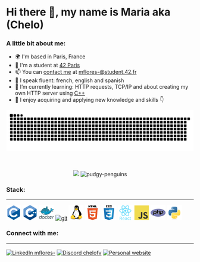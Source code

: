 Hi there 👋, my name is Maria aka (Chelo)
======
### A little bit about me:
* 🌍 I'm based in Paris, France
* 🏫 I'm a student at [42 Paris](https://42.fr/en/homepage/ "école 42")
* 📫 You can [contact me](#connect-with-me) at [mflores-@student.42.fr](mailto:mflores-@student.42.fr)
* 💬 I speak fluent: french, english and spanish
* 🧠 I’m currently learning: HTTP requests, TCP/IP and about creating my own HTTP server using [C++](#stack)
* 💪 I enjoy acquiring and applying new knowledge and skills :point_down:

<picture>
  <source media="(prefers-color-scheme: dark)" srcset="https://github.com/mariav7/mariav7/blob/output/github-snake-dark.svg">
  <source media="(prefers-color-scheme: light)" srcset="https://github.com/mariav7/mariav7/blob/output/github-snake.svg">
  <img alt="my-github-snake" src="https://github.com/mariav7/mariav7/blob/output/github-snake.svg">
</picture>
<br>
<br>
<br>
<p align="center">
  <img
    src="https://github-readme-stats.vercel.app/api/top-langs/?username=mariav7&layout=donut-vertical&theme=radical&hide_border=true"
    media="(prefers-color-scheme: dark)"
    width="30%"
  />
  <img width="35%" src="https://i.giphy.com/media/CuuSHzuc0O166MRfjt/giphy.webp" alt="pudgy-penguins" />
</p>

### Stack:
***
<p align="left">
  <a href="https://www.cprogramming.com/" target="_blank" rel="noreferrer"> <img src="https://raw.githubusercontent.com/devicons/devicon/master/icons/c/c-original.svg" alt="c" width="40" height="40"/></a>
  <a href="https://www.w3schools.com/cpp/" target="_blank" rel="noreferrer"> <img src="https://raw.githubusercontent.com/devicons/devicon/master/icons/cplusplus/cplusplus-original.svg" alt="cplusplus" width="40" height="40"/></a>
  <a href="https://www.docker.com/" target="_blank" rel="noreferrer"> <img src="https://raw.githubusercontent.com/devicons/devicon/master/icons/docker/docker-original-wordmark.svg" alt="docker" width="40" height="40"/></a>
  <a href="https://git-scm.com/" target="_blank" rel="noreferrer"> <img src="https://www.vectorlogo.zone/logos/git-scm/git-scm-icon.svg" alt="git" width="40" height="40"/></a>
  <a href="https://www.linux.org/" target="_blank" rel="noreferrer"> <img src="https://raw.githubusercontent.com/devicons/devicon/master/icons/linux/linux-original.svg" alt="linux" width="40" height="40"/></a>
  <a href="https://www.w3.org/html/" target="_blank" rel="noreferrer"> <img src="https://raw.githubusercontent.com/devicons/devicon/master/icons/html5/html5-original-wordmark.svg" alt="html5" width="40" height="40"/></a>
  <a href="https://www.w3schools.com/css/" target="_blank" rel="noreferrer"> <img src="https://raw.githubusercontent.com/devicons/devicon/master/icons/css3/css3-original-wordmark.svg" alt="css3" width="40" height="40"/></a>
  <a href="https://reactjs.org/" target="_blank" rel="noreferrer"> <img src="https://raw.githubusercontent.com/devicons/devicon/master/icons/react/react-original-wordmark.svg" alt="react" width="40" height="40"/></a>
  <a href="https://developer.mozilla.org/en-US/docs/Web/JavaScript" target="_blank" rel="noreferrer"> <img src="https://raw.githubusercontent.com/devicons/devicon/master/icons/javascript/javascript-original.svg" alt="javascript" width="40" height="40"/></a>
  <a href="https://www.php.net" target="_blank" rel="noreferrer"> <img src="https://raw.githubusercontent.com/devicons/devicon/master/icons/php/php-original.svg" alt="php" width="40" height="40"/></a>
  <a href="https://www.python.org" target="_blank" rel="noreferrer"> <img src="https://raw.githubusercontent.com/devicons/devicon/master/icons/python/python-original.svg" alt="python" width="40" height="40"/></a>
</p>

### Connect with me:
***
<p align="left">
  <a href="https://linkedin.com/in/mflores-" target="_blank"><img align="center" src="https://raw.githubusercontent.com/rahuldkjain/github-profile-readme-generator/master/src/images/icons/Social/linked-in-alt.svg" alt="LinkedIn mflores-" height="30" width="40" /></a>
  <a href="https://discordapp.com/users/710207757550223392" target="_blank"><img align="center" src="https://raw.githubusercontent.com/rahuldkjain/github-profile-readme-generator/master/src/images/icons/Social/discord.svg" alt="Discord chelofv" height="40" width="40" /></a>
  <a href="https://mariav7.github.io" target="_blank"><img align="center" src="https://github.com/mariav7/mariav7.github.io/blob/master/images/favicon-32x32.png" alt="Personal website" height="40" width="40" /></a>
</p>

